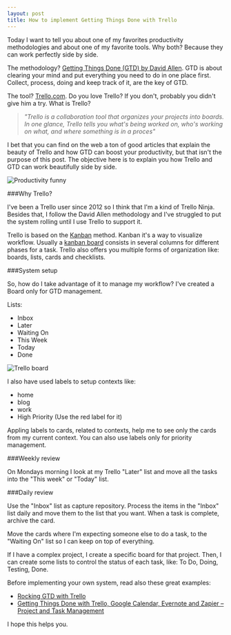 ```yaml
---
layout: post
title: How to implement Getting Things Done with Trello
---
```


Today I want to tell you about one of my favorites productivity methodologies and about one of my favorite tools. Why both? Because they can work perfectly side by side.

The methodology? [Getting Things Done (GTD) by David Allen](http://gettingthingsdone.com/). GTD is about clearing your mind and put everything you need to do in one place first. Collect, process, doing and keep track of it, are the key of GTD.

The tool? [Trello.com](https://trello.com/). Do you love Trello? If you don't, probably you didn't give him a try. What is Trello?
>*"Trello is a collaboration tool that organizes your projects into boards. In one glance, Trello tells you what's being worked on, who's working on what, and where something is in a proces"*

I bet that you can find on the web a ton of good articles that explain the beauty of Trello and how GTD can boost your productivity, but that isn't the purpose of this post.
The objective here is to explain you how Trello and GTD can work beautifully side by side.

<!--excerpt-->

![Productivity funny](/images/how-to-implement-getting-things-done-with-trello-funny-productivity.jpg)

###Why Trello?

I've been a Trello user since 2012 so I think that I'm a kind of Trello Ninja. Besides that, I follow the David Allen methodology and I've struggled to put the system rolling until I use Trello to support it.

Trello is based on the [Kanban](http://en.wikipedia.org/wiki/Kanban) method. Kanban it's a way to visualize workflow. Usually a [kanban board](http://en.wikipedia.org/wiki/Kanban_board) consists in several columns for different phases for a task. Trello also offers you multiple forms of organization like: boards, lists, cards and checklists.

###System setup 

So, how do I take advantage of it to manage my workflow? I've created a Board only for GTD management. 

Lists:
    
 - Inbox
 - Later
 - Waiting On
 - This Week
 - Today
 - Done

![Trello board](/images/how-to-implement-getting-things-done-with-trello-board.png)



I also have used labels to setup contexts like:

 - home
 - blog
 - work
 - High Priority (Use the red label for it)

Appling labels to cards, related to contexts, help me to see only the cards from my current context. You can also use labels only for priority management.

###Weekly review

On Mondays morning I look at my Trello "Later" list and move all the tasks into the "This week" or "Today" list. 

###Daily review

Use the "Inbox" list as capture repository. Process the items in the "Inbox" list daily and move them to the list that you want.
When a task is complete, archive the card.

Move the cards where I'm expecting someone else to do a task, to the "Waiting On" list so I can keep on top of everything.

If I have a complex project, I create a specific board for that project. Then, I can create some lists to control the status of each task, like: To Do, Doing, Testing, Done.

Before implementing your own system, read also these great examples:

 - [Rocking GTD with Trello](http://joshuaearl.com/rocking-gtd-with-trello/)
 - [Getting Things Done with Trello, Google Calendar, Evernote and Zapier – Project and Task Management](http://schurpf.com/getting-things-done-trello-google-calendar-evernote-zapier-project-task-management/)

I hope this helps you.


